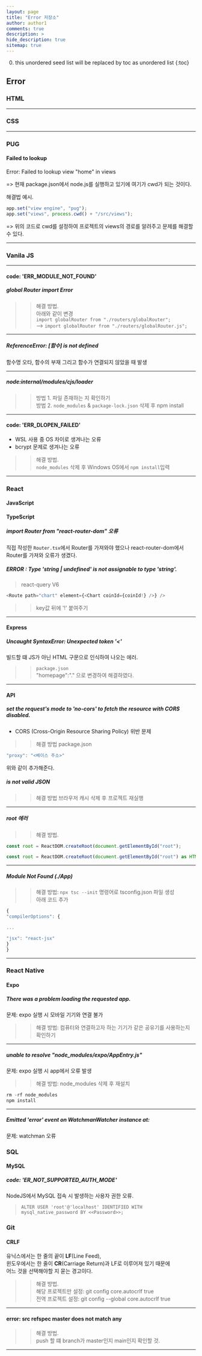 ```yaml
---
layout: page
title: "Error 저장소"
author: author1
comments: true
description: >
hide_description: true
sitemap: true
---
```


0. this unordered seed list will be replaced by toc as unordered list 
{:toc}

## Error

### HTML

<hr>

### CSS

<hr>

### PUG
#### Failed to lookup
Error: Failed to lookup view "home" in views

=> 현재 package.json에서 node.js를 실행하고 있기에 여기가 cwd가 되는 것이다.<br>

해결법 예시.
```js
app.set("view engine", "pug");
app.set("views", process.cwd() + "/src/views");
```
=> 위의 코드로 cwd를 설정하여 프로젝트의 views의 경로를 알려주고 문제를 해결할 수 있다.
<hr>

### Vanila JS
<hr>

#### code: 'ERR_MODULE_NOT_FOUND'
##### global Router import Error
>> 해결 방법.<br>
아래와 같이 변경<br>
`import globalRouter from "./routers/globalRouter";`<br> 
--> `import globalRouter from "./routers/globalRouter.js";`
<hr>

##### ReferenceError: [함수] is not defined
함수명 오타, 함수의 부재 그리고 함수가 연결되지 않았을 때 발생
<hr>

##### node:internal/modules/cjs/loader
>> 방법 1. 파일 존재하는 지 확인하기<br>
>> 방법 2. `node_modules` & `package-lock.json` 삭제 후 npm install
 
<hr>

#### code: 'ERR_DLOPEN_FAILED'
- WSL 사용 중 OS 차이로 생겨나는 오류
- bcrypt 문제로 생겨나는 오류

>> 해결 방법.<br> `node_modules` 삭제 후 Windows OS에서 `npm install`입력
<hr>


### React
#### JavaScript
#### TypeScript

##### import Router from "react-router-dom" 오류
직접 작성한 `Router.tsx`에서 Router를 가져와야 했으나 react-router-dom에서 Router를 가져와 오류가 생겼다.

##### ERROR : Type 'string | undefined' is not assignable to type 'string'.
> react-query V6
```js
<Route path="chart" element={<Chart coinId={coinId!} />} />
```
>> key값 뒤에 '!' 붙여주기
<hr>

#### Express
##### Uncaught SyntaxError: Unexpected token '<'
빌드할 떄 JS가 아닌 HTML 구문으로 인식하여 나오는 에러.<br>

>> `package.json`<br> "homepage":"." 으로 변경하여 해결하였다.
<hr>

#### API

##### set the request's mode to 'no-cors' to fetch the resource with CORS disabled.
- CORS (Cross-Origin Resource Sharing Policy) 위반 문제


>> 해결 방법
package.json
```js
"proxy": "<베이스 주소>"
```
위와 같이 추가해준다.<br>

##### is not valid JSON
>> 해결 방법
브라우저 캐시 삭제 후 프로젝트 재실행
<hr>

##### root 에러
>> 해결 방법.<br>
```js
const root = ReactDOM.createRoot(document.getElementById("root");
```
```js
const root = ReactDOM.createRoot(document.getElementById("root") as HTMLElement);
```
<hr>

##### Module Not Found (./App)
>> 해결 방법: `npx tsc --init` 명령어로 tsconfig.json 파일 생성<br>
아래 코드 추가
```js
{
"compilerOptions": {

...

"jsx": "react-jsx"
}
}
``` 

<hr>

### React Native
#### Expo
##### There was a problem loading the requested app.
문제: expo 실행 시 모바일 기기와 연결 불가

>> 해결 방법: 컴퓨터와 연결하고자 하는 기기가 같은 공유기를 사용하는지 확인하기
<hr>

##### unable to resolve "node_modules/expo/AppEntry.js"
문제: expo 실행 시 app에서 오류 발생<br>

>> 해결 방법: node_modules 삭제 후 재설치
```js
rm -rf node_modules
npm install
```
<hr>

##### Emitted 'error' event on WatchmanWatcher instance at:
문제: watchman 오류

### SQL
#### MySQL
##### code: 'ER_NOT_SUPPORTED_AUTH_MODE'
NodeJS에서 MySQL 접속 시 발생하는 사용자 권한 오류.

> ```ALTER USER 'root'@'localhost' IDENTIFIED WITH mysql_native_password BY <<Password>>;```
### Git


#### CRLF
유닉스에서는 한 줄의 끝이 **LF**(Line Feed),<br>
윈도우에서는 한 줄이 **CR**(Carriage Return)과 LF로 이루어져 있기 때문에<br>
어느 것을 선택해야할 지 묻는 경고이다.

>> 해결 방법.<br> 해당 프로젝트만 설정: git config core.autocrlf true<br> 전역 프로젝트 설정: git config --global core.autocrlf true
<hr>

#### error: src refspec master does not match any
>> 해결 방법.<br>
push 할 떄 branch가 master인지 main인지 확인할 것.
<hr>